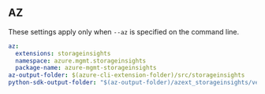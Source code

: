 ## AZ

These settings apply only when `--az` is specified on the command line.

``` yaml $(az) && $(target-mode) != 'core'
az:
  extensions: storageinsights
  namespace: azure.mgmt.storageinsights
  package-name: azure-mgmt-storageinsights
az-output-folder: $(azure-cli-extension-folder)/src/storageinsights
python-sdk-output-folder: "$(az-output-folder)/azext_storageinsights/vendored_sdks/storageinsights"
```

<!-- Use this once onboarded to the azure cli main repo.
``` yaml $(az) && $(target-mode) == 'core'
az:
  extensions: storageinsights
  namespace: azure.mgmt.storageinsights
  package-name: azure-mgmt-storageinsights
az-output-folder: $(azure-cli-folder)/src/azure-cli/azure/cli/command_modules/storageinsights
python-sdk-output-folder: "$(az-output-folder)/vendored_sdks/storageinsights"
```  -->
